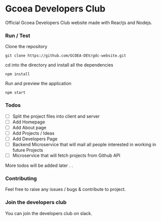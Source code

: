 # Gcoea Developers Club
Official Gcoea Developers Club website made with Reactjs and Nodejs.  

### Run / Test
Clone the repository
```
git clone https://github.com/GCOEA-DEV/gdc-website.git
```
cd into the directory and install all the dependencies
```
npm install
``` 
Run and preview the application
```
npm start
```

### Todos
- [ ] Split the project files into client and server
- [ ] Add Homepage
- [ ] Add About page
- [ ] Add Projects / Ideas
- [ ] Add Developers Page 
- [ ] Backend Microservice that will mail all people interested in working in future Projects 
- [ ] Microservice that will fetch projects from Github API

More todos will be added later . . 

### Contributing
Feel free to raise any issues / bugs & contribute to project.

### Join the developers club
You can join the developers club on slack.
